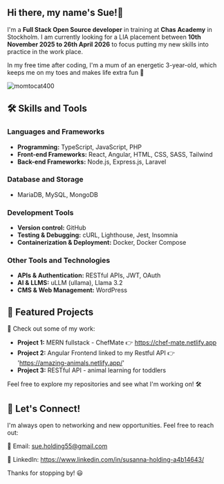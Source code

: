 ## Hi there, my name's Sue!👋

I'm a **Full Stack Open Source developer** in training at **Chas Academy** in Stockholm. 
I am currently looking for a LIA placement between **10th November 2025 to 26th April 2026** to focus putting my new skills into practice in the work place.

In my free time after coding, I'm a mum of an energetic 3-year-old, which keeps me on my toes and makes life extra fun 🥰


![momtocat400](https://github.com/user-attachments/assets/9eed4375-038b-4093-bbbd-47095b984cf8)

## 🛠️ Skills and Tools
### Languages and Frameworks
- **Programming:** TypeScript, JavaScript, PHP
- **Front-end Frameworks:** React, Angular, HTML, CSS, SASS, Tailwind
- **Back-end Frameworks:** Node.js, Express.js, Laravel

### Database and Storage
- MariaDB, MySQL, MongoDB

### Development Tools
- **Version control:** GitHub
- **Testing & Debugging:** cURL, Lighthouse, Jest, Insomnia
- **Containerization & Deployment:** Docker, Docker Compose

### Other Tools and Technologies
- **APIs & Authentication:** RESTful APIs, JWT, OAuth
- **AI & LLMS:** uLLM (ullama), Llama 3.2
- **CMS & Web Management:** WordPress

## 🚀 Featured Projects
👀 Check out some of my work:

- **Project 1:** MERN fullstack - ChefMate 👉 https://chef-mate.netlify.app
- **Project 2:** Angular Frontend linked to my Restful API 👉 'https://amazing-animals.netlify.app/'
- **Project 3:** RESTful API - animal learning for toddlers

Feel free to explore my repositories and see what I'm working on! 🛠️

## 🌟 Let's Connect!

I'm always open to networking and new opportunities. Feel free to reach out:

📧 Email: sue.holding55@gmail.com

🔗 LinkedIn: https://www.linkedin.com/in/susanna-holding-a4b14643/

Thanks for stopping by! 😃


<!--
**Sue-Holding/Sue-Holding** is a ✨ _special_ ✨ repository because its `README.md` (this file) appears on your GitHub profile.

Here are some ideas to get you started:

- 🔭 I’m currently working on ...
- 🌱 I’m currently learning ...
- 👯 I’m looking to collaborate on ...
- 🤔 I’m looking for help with ...
- 💬 Ask me about ...
- 📫 How to reach me: ...
- 😄 Pronouns: ...
- ⚡ Fun fact: ...
-->
